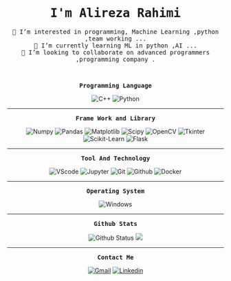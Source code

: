 <!---
Alireza013/Alireza013 is a ✨ special✨ repository because its `README.md` (this file) appears on your GitHub profile.
You can click the Preview link to take a look at your changes.
--->
<p align="center"><h1 align="center"><samp>I'm Alireza Rahimi</samp></h1></p>
<p align="center"><samp> 👀 I’m interested in programming, Machine Learning ,python ,team working ...<br/>
🌱 I’m currently learning ML in python ,AI ...<br/>
💞️ I’m looking to collaborate on advanced programmers ,programming company .<br/>
</samp></p>
<br />
<p align="center"><samp><strong>Programming Language</strong></samp></p>
<p align="center">
  <img src="https://img.shields.io/teamcity/coverage/ReactJSNet_PullRequests?label=C%2B%2B&logo=c%2B%2B&server=https%3A%2F%2Fteamcity.jetbrains.com" alt="C++" />
  <img src="https://img.shields.io/codacy/coverage/e02de8d738bb4701b6345624ea2de66c?color=r&label=Python&logo=python" alt="Python" />
</p>
<hr>
<p align="center"><samp><strong>Frame Work and Library</strong></samp></p>
<p align="center">
  <img src="https://img.shields.io/endpoint?color=re&label=Numpy&logo=numpy&logoColor=yellow&url=https%3A%2F%2Fshields.redsparr0w.com%2F2473%2Fmonday" alt="Numpy" />
  <img src="https://img.shields.io/endpoint?color=re&label=Pandas&logo=pandas&url=https%3A%2F%2Fshields.redsparr0w.com%2F2473%2Fmonday" alt="Pandas" />
  <img src="https://img.shields.io/endpoint?color=re&label=Matplotlib&logo=Matplotlib&url=https%3A%2F%2Fshields.redsparr0w.com%2F2473%2Fmonday" alt="Matplotlib" />
  <img src="https://img.shields.io/endpoint?color=re&label=Scipy&logo=scipy&url=https%3A%2F%2Fshields.redsparr0w.com%2F2473%2Fmonday" alt="Scipy" />
  <img src="https://img.shields.io/endpoint?color=re&label=OpenCV&logo=opencv&logoColor=lightblue&url=https%3A%2F%2Fshields.redsparr0w.com%2F2473%2Fmonday" alt="OpenCV" />
  <img src="https://img.shields.io/endpoint?color=re&label=Tkinter&logo=Tkinter&url=https%3A%2F%2Fshields.redsparr0w.com%2F2473%2Fmonday" alt="Tkinter" />
  <img src="https://img.shields.io/endpoint?color=re&label=Scikit-Learn&logo=scikit-learn&url=https%3A%2F%2Fshields.redsparr0w.com%2F2473%2Fmonday" alt="Scikit-Learn" />
  <img src="https://img.shields.io/endpoint?color=re&label=Flask&logo=flask&logoColor=red&url=https%3A%2F%2Fshields.redsparr0w.com%2F2473%2Fmonday" alt="Flask" />
</p>
<hr>
<p align="center"><samp><strong>Tool And Technology</strong></samp></p>
<p align="center">
  <img src="https://img.shields.io/endpoint?color=purple&label=VScode&logo=visualstudio&logoColor=blue&url=https%3A%2F%2Fshields.redsparr0w.com%2F2473%2Fmonday" alt="VScode" />
  <img src="https://img.shields.io/endpoint?color=purple&label=Jupyter&logo=Jupyter&url=https%3A%2F%2Fshields.redsparr0w.com%2F2473%2Fmonday" alt="Jupyter" />
  <img src="https://img.shields.io/endpoint?color=purple&label=Git&logo=git&url=https%3A%2F%2Fshields.redsparr0w.com%2F2473%2Fmonday" alt="Git" />
  <img src="https://img.shields.io/endpoint?color=purple&label=GitHub&logo=github&url=https%3A%2F%2Fshields.redsparr0w.com%2F2473%2Fmonday" alt="Github" />
  <img src="https://img.shields.io/endpoint?color=purple&label=Docker&logo=docker&url=https%3A%2F%2Fshields.redsparr0w.com%2F2473%2Fmonday" alt="Docker" />
</p>
<hr>
<p align="center"><samp><strong>Operating System</strong></samp></p>
<p align="center">
  <img src="https://img.shields.io/badge/-Windows-white?style=for-the-badge&logo=windows&logoColor=blue" alt="Windows" />
</p>

<hr>
<p align="center"><samp><strong>Github Stats</strong></samp></p>
<p align="center">
  <img src="https://github-readme-stats.vercel.app/api?username=Alireza013&show_icons=true&hide_border=true&count_private=true&theme=radical" alt="Github Status" />
  <img src="https://github-readme-stats.vercel.app/api/top-langs/?username=Alireza013&layout=compact&theme=radical" />
</p>
<hr>
<p align="center"><samp><strong>Contact Me</strong></samp></p>
<p align="center"> 
  <a href="https://www.alireza.rahimi16229@gmail.com"><img src="https://img.shields.io/badge/-Gmail-red?style=for-the-badge&logo=gmail&logoColor=white" alt="Gmail" /></a>
  <a href="https://www.linkedin.com/in/alireza-rahimi/"><img src="https://img.shields.io/badge/-Linkedin-blue?style=for-the-badge&logo=linkedin" alt="Linkedin" /></a>
</p>
